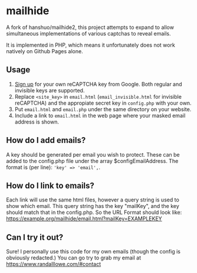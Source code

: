 # mailhide
A fork of hanshuo/mailhide2, this project attempts to expand to allow simultaneous implementations of various captchas to reveal emails.

It is implemented in PHP, which means it unfortunately does not work natively on Github Pages alone.

## Usage

1. [Sign up](http://www.google.com/recaptcha/admin) for your own reCAPTCHA key from Google. Both regular and invisible keys are supported.
2. Replace `<site_key>` in `email.html` (`email_invisible.html` for invisible reCAPTCHA) and the appropiate secret key in `config.php` with your own. 
3. Put `email.html` and `email.php` under the same directory on your website.
4. Include a link to `email.html` in the web page where your masked email address is shown.

## How do I add emails?
A key should be generated per email you wish to protect. These can be added to the config.php file under the array $configEmailAddress.
The format is (per line): `'key' => 'email',`.

## How do I link to emails?
Each link will use the same html files, however a query string is used to show which email.
This query string has the key "mailKey", and the key should match that in the config.php.
So the URL Format should look like: https://example.org/mailhide/email.html?mailKey=EXAMPLEKEY

## Can I try it out?
Sure! I personally use this code for my own emails (though the config is obviously redacted.)
You can go try to grab my email at https://www.randalllowe.com/#contact

